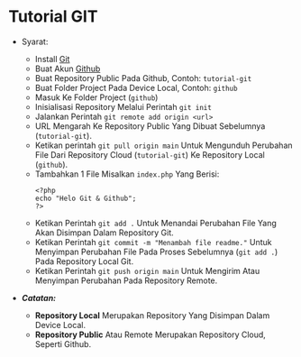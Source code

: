 # Tutorial GIT

- Syarat:
  - Install [Git](https://git-scm.com/downloads/)
  - Buat Akun [Github](https://github.com/)
  - Buat Repository Public Pada Github, Contoh: `tutorial-git`
  - Buat Folder Project Pada Device Local, Contoh: `github`
  - Masuk Ke Folder Project (`github`)
  - Inisialisasi Repository Melalui Perintah `git init`
  - Jalankan Perintah `git remote add origin <url>`
  - URL Mengarah Ke Repository Public Yang Dibuat Sebelumnya (`tutorial-git`).
  - Ketikan perintah `git pull origin main` Untuk Mengunduh Perubahan File Dari Repository Cloud (`tutorial-git`) Ke Repository Local (`github`).
  - Tambahkan 1 File Misalkan `index.php` Yang Berisi:
    ```
    <?php
    echo "Helo Git & Github";
    ?>
  - Ketikan Perintah `git add .` Untuk Menandai Perubahan File Yang Akan Disimpan Dalam Repository Git.
  - Ketikan Perintah `git commit -m "Menambah file readme."` Untuk Menyimpan Perubahan File Pada Proses Sebelumnya (`git add .`) Pada Repository Local Git.
  - Ketikan Perintah `git push origin main` Untuk Mengirim Atau Menyimpan Perubahan Pada Repository Remote.

- ***Catatan:***
  - **Repository Local** Merupakan Repository Yang Disimpan Dalam Device Local.
  - **Repository Public** Atau Remote Merupakan Repository Cloud, Seperti Github.